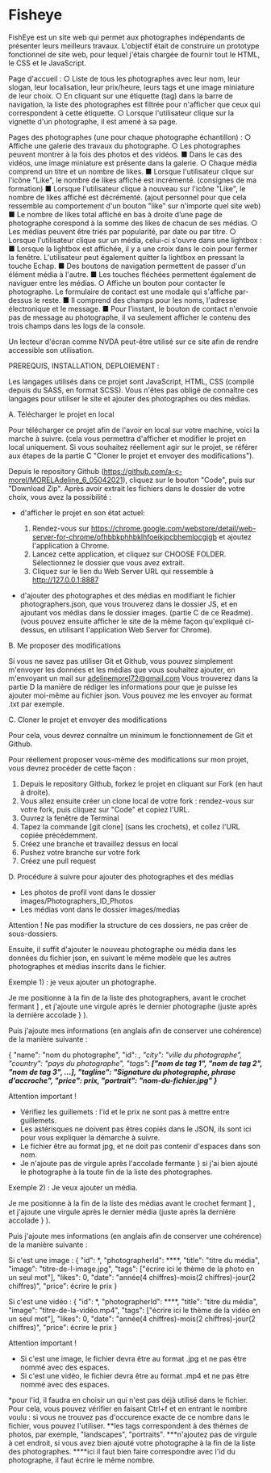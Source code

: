# Fisheye

FishEye est un site web qui permet aux photographes indépendants de présenter leurs meilleurs travaux.
L'objectif était de construire un prototype fonctionnel de site web, pour lequel j'étais chargée de fournir tout le HTML, le CSS et le JavaScript.

Page d'accueil : 
○ Liste de tous les photographes avec leur nom, leur slogan, leur localisation, leur prix/heure, leurs tags et une image miniature de leur choix.
○ En cliquant sur une étiquette (tag) dans la barre de navigation, la liste des photographes est filtrée pour n'afficher que ceux qui correspondent à cette
étiquette.
○ Lorsque l'utilisateur clique sur la vignette d'un photographe, il est amené à sa page.

Pages des photographes (une pour chaque photographe échantillon) :
○ Affiche une galerie des travaux du photographe.
○ Les photographes peuvent montrer à la fois des photos et des vidéos.
	■ Dans le cas des vidéos, une image miniature est présente dans la galerie.
○ Chaque média comprend un titre et un nombre de likes.
	■ Lorsque l'utilisateur clique sur l'icône "Like", le nombre de likes affiché est incrémenté. (consignes de ma formation)
	■ Lorsque l'utilisateur clique à nouveau sur l'icône "Like", le nombre de likes affiché est décrémenté. (ajout personnel pour que cela ressemble au comportement d'un bouton "like" sur n'importe quel site web)
	■ Le nombre de likes total affiché en bas à droite d’une page de photographe corespond à la somme des likes de chacun de ses médias.
○ Les médias peuvent être triés par popularité, par date ou par titre.
○ Lorsque l'utilisateur clique sur un média, celui-ci s'ouvre dans une lightbox :
	■ Lorsque la lightbox est affichée, il y a une croix dans le coin pour fermer la fenêtre. L'utilisateur peut également quitter la lightbox en pressant la touche Echap.
	■ Des boutons de navigation permettent de passer d'un élément média à l'autre.
	■ Les touches fléchées permettent également de naviguer entre les médias.
○ Affiche un bouton pour contacter le photographe.
Le formulaire de contact est une modale qui s'affiche par-dessus le reste.
	■ Il comprend des champs pour les noms, l'adresse électronique et le message.
	■ Pour l'instant, le bouton de contact n'envoie pas de message au photographe, il va seulement afficher le contenu des trois champs dans les logs de la console.

Un lecteur d'écran comme NVDA peut-être utilisé sur ce site afin de rendre accessible son utilisation.


PREREQUIS, INSTALLATION, DEPLOIEMENT :

Les langages utilisés dans ce projet sont JavaScript, HTML, CSS (compilé depuis du SASS, en format SCSS). Vous n'êtes pas obligé de connaître ces langages pour utiliser le site et ajouter des photographes ou des médias.

A. Télécharger le projet en local

Pour télécharger ce projet afin de l'avoir en local sur votre machine, voici la marche à suivre. (cela vous permettra d'afficher et modifier le projet en local uniquement. Si vous souhaitez réellement agir sur le projet, se référer aux étapes de la partie C "Cloner le projet et envoyer des modifications").

Depuis le repository Github (https://github.com/a-c-morel/MORELAdeline_6_05042021), cliquez sur le bouton "Code", puis sur "Download Zip".
Après avoir extrait les fichiers dans le dossier de votre choix, vous avez la possibilité :

- d'afficher le projet en son état actuel:
	1) Rendez-vous sur https://chrome.google.com/webstore/detail/web-server-for-chrome/ofhbbkphhbklhfoeikjpcbhemlocgigb et ajoutez l'application à Chrome.
	2) Lancez cette application, et cliquez sur CHOOSE FOLDER. Sélectionnez le dossier que vous avez extrait.
	3) Cliquez sur le lien du Web Server URL qui ressemble à http://127.0.0.1:8887

- d'ajouter des photographes et des médias en modifiant le fichier photographers.json, que vous trouverez dans le dossier JS, et en ajoutant vos médias dans le dossier images. (partie C de ce Readme).
(vous pouvez ensuite afficher le site de la même façon qu'expliqué ci-dessus, en utilisant l'application Web Server for Chrome).


B. Me proposer des modifications

Si vous ne savez pas utiliser Git et Github, vous pouvez simplement m'envoyer les données et les médias que vous souhaitez ajouter, en m'envoyant un mail sur adelinemorel72@gmail.com
Vous trouverez dans la partie D la manière de rédiger les informations pour que je puisse les ajouter moi-même au fichier json. Vous pouvez me les envoyer au format .txt par exemple.


C. Cloner le projet et envoyer des modifications

Pour cela, vous devrez connaître un minimum le fonctionnement de Git et Github.

Pour réellement proposer vous-même des modifications sur mon projet, vous devrez procéder de cette façon :

1) Depuis le repository Github, forkez le projet en cliquant sur Fork (en haut à droite).
2) Vous allez ensuite créer un clone local de votre fork : rendez-vous sur votre fork, puis cliquez sur "Code" et copiez l'URL.
3) Ouvrez la fenêtre de Terminal
4) Tapez la commande [git clone] (sans les crochets), et collez l'URL copiée précédemment.
5) Créez une branche et travaillez dessus en local
6) Pushez votre branche sur votre fork
7) Créez une pull request


D. Procédure à suivre pour ajouter des photographes et des médias
- Les photos de profil vont dans le dossier images/Photographers_ID_Photos
- Les médias vont dans le dossier images/medias

Attention ! Ne pas modifier la structure de ces dossiers, ne pas créer de sous-dossiers.

Ensuite, il suffit d'ajouter le nouveau photographe ou média dans les données du fichier json, en suivant le même modèle que les autres photographes et médias inscrits dans le fichier.

Exemple 1) : je veux ajouter un photographe.

Je me positionne à la fin de la liste des photographers, avant le crochet fermant ] , et j'ajoute une virgule après le dernier photographe (juste après la dernière accolade } ).

Puis j'ajoute mes informations (en anglais afin de conserver une cohérence) de la manière suivante :

{
  "name": "nom du photographe",
  "id": *,
  "city": "ville du photographe",
  "country": "pays du photographe",
  "tags"**: ["nom de tag 1", "nom de tag 2", "nom de tag 3", ...],
  "tagline": "Signature du photographe, phrase d'accroche",
  "price": prix,
  "portrait": "nom-du-fichier.jpg"
}***

Attention important !
- Vérifiez les guillemets : l'id et le prix ne sont pas à mettre entre guillemets.
- Les astérisques ne doivent pas êtres copiés dans le JSON, ils sont ici pour vous expliquer la démarche à suivre.
- Le fichier être au format jpg, et ne doit pas contenir d'espaces dans son nom.
- Je n'ajoute pas de virgule après l'accolade fermante } si j'ai bien ajouté le photographe à la toute fin de la liste des photographes.

Exemple 2) : Je veux ajouter un média.

Je me positionne à la fin de la liste des médias avant le crochet fermant ] , et j'ajoute une virgule après le dernier média (juste après la dernière accolade } ).

Puis j'ajoute mes informations (en anglais afin de conserver une cohérence) de la manière suivante :

Si c'est une image :
{
  "id": *,
  "photographerId": ****,
  "title": "titre du média",
  "image": "titre-de-l-image.jpg",
  "tags": ["écrire ici le thème de la photo en un seul mot"],
  "likes": 0,
  "date": "année(4 chiffres)-mois(2 chiffres)-jour(2 chiffres)",
  "price": écrire le prix
}

Si c'est une vidéo :
{
  "id": *,
  "photographerId": ****,
  "title": "titre du média",
  "image": "titre-de-la-vidéo.mp4",
  "tags": ["écrire ici le thème de la vidéo en un seul mot"],
  "likes": 0,
  "date": "année(4 chiffres)-mois(2 chiffres)-jour(2 chiffres)",
  "price": écrire le prix
}

Attention important !
- Si c'est une image, le fichier devra être au format .jpg et ne pas être nommé avec des espaces.
- Si c'est une vidéo, le fichier devra être au format .mp4 et ne pas être nommé avec des espaces.

*pour l'id, il faudra en choisir un qui n'est pas déjà utilisé dans le fichier. Pour cela, vous pouvez vérifier en faisant Ctrl+f et en entrant le nombre voulu : si vous ne trouvez pas d'occurence exacte de ce nombre dans le fichier, vous pouvez l'utiliser.
**les tags correspondent à des thèmes de photos, par exemple, "landscapes", "portraits".
***n'ajoutez pas de virgule à cet endroit, si vous avez bien ajouté votre photographe à la fin de la liste des photographes.
****ici il faut bien faire correspondre avec l'id du photographe, il faut écrire le même nombre.